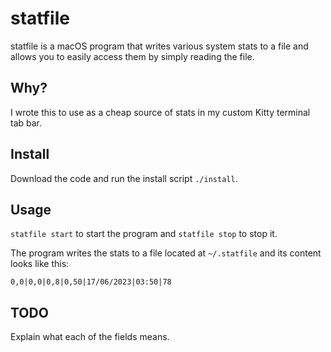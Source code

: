 # statfile

statfile is a macOS program that writes various system stats to a file and allows
you to easily access them by simply reading the file.

## Why?

I wrote this to use as a cheap source of stats in my custom Kitty terminal tab
bar.

## Install

Download the code and run the install script `./install`.

## Usage

`statfile start` to start the program and `statfile stop` to stop it.

The program writes the stats to a file located at `~/.statfile` and its content
looks like this:

```text
0,0|0,0|0,8|0,50|17/06/2023|03:50|78
```

## TODO

Explain what each of the fields means.
